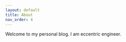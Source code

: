 ```yaml
---
layout: default
title: About
nav_order: 4
---
```


Welcome to my personal blog. I am eccentric engineer.
